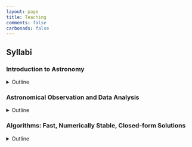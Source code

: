 ```yaml
---
layout: page
title: Teaching
comments: false
carbonads: false
---
```

## Syllabi

### Introduction to Astronomy

<details>
  <summary>Outline</summary>
 
  * **Overview: Historical Importance and Present-day Relevance**
  * **Thought Experiment: Using Astronomy Knowledge to Survive on a Deserted Island**
    * Celestial Navigation
    * Timekeeping
    * Harvesting Resources in Sync with Cycles and Seasons
  * **Electromagnetic Spectrum**
  * **Interaction of Light and Matter**
    * Light as a Wave and Particle
    * Reflection, Refraction, and Diffraction
    * Absorption and Emission
    * Scattering, Interference, and Polarization
  * **Mapping the Sky**
  * **The Sun**
    * Structure
      * [review: Fine structures in sunspots, 2004](https://www.annualreviews.org/doi/full/10.1146/annurev.astro.42.010803.115226)
    * Composition
      * [review: The chemical composition of the Sun](https://www.annualreviews.org/doi/full/10.1146/annurev.astro.46.060407.145222)
    * References
      * [review: Sun's variable radiation and its relevance for Earth, 1997](https://www.annualreviews.org/doi/full/10.1146/annurev.astro.35.1.33)
      * [review: Solar neutrino problem, 1995](https://www.annualreviews.org/doi/abs/10.1146/annurev.aa.33.090195.002331)
  * **Stars**
    * Color of Stars
    * Spectral Types
      * [review: New spectral types L & T](https://www.annualreviews.org/doi/full/10.1146/annurev.astro.42.053102.134017)
    * Formation and Evolution Models
      * [review: First stars, 2004](https://www.annualreviews.org/doi/full/10.1146/annurev.astro.42.053102.134034)
      * [grids using isochrones](https://github.com/timothydmorton/isochrones)
      * [review: Origin of binary stars, 2002](https://www.annualreviews.org/doi/full/10.1146/annurev.astro.40.060401.093810)
    * Stellar Atmosphere Models
      * [models in ARIADNE](github.com/jvines/astroARIADNE)
    * References
      * [article: Size of the Sun](https://ui.adsabs.harvard.edu/abs/2024arXiv240117105F/abstract) 
      * [review: Theory of star formation, 2007](https://www.annualreviews.org/doi/full/10.1146/annurev.astro.45.051806.110602)
      * [review: Star formation in molecular clouds](https://www.annualreviews.org/doi/full/10.1146/annurev.aa.25.090187.000323)
      * [review: Formation and early evolution of low-mass stars and brown dwarfs](https://www.annualreviews.org/doi/full/10.1146/annurev-astro-081811-125528)
      * [review: Observations of brown dwarfs, 2000](https://www.annualreviews.org/doi/full/10.1146/annurev.astro.38.1.485)
      * [review: Stellar pulsations across HR diagram, 1995](https://www.annualreviews.org/doi/abs/10.1146/annurev.aa.33.090195.000451)
      * [code: star formation simulation](https://sedssastrablog.wordpress.com/2021/10/04/star-formation-simulation-in-python/)
  * **Solar System: In-situ Observations**
    * Mars Curiosity and Perseverance Rovers
    * Juno Mission to Jupiter
    * Cassini Mission to Saturn
    * New Horizon Mission to Pluto
    * Voyager Space Probe Missions to Interstellar Space
    * References
      * [article: Solar system overview](https://science.nasa.gov/solar-system/) 
      * [review: Chaos in the solar system, 2001](https://www.annualreviews.org/doi/full/10.1146/annurev.astro.39.1.581)
      * [review: Kiuper belt, 1995](https://www.annualreviews.org/doi/abs/10.1146/annurev.aa.33.090195.001551)
  * **Earth: Looking Up and Looking Down**
    * Earth Observation: Copernicus Program
    * Living, Breathing World: [Google Earth timelapse](https://earthengine.google.com/timelapse/)
  * **Planets**
    * Structure: Core, Atmosphere
    * Formation: N-body using REBOUND
      * [book chapter: Giant planet formation, 2010](https://ui.adsabs.harvard.edu/abs/2010exop.book..319D/abstract)
      * [article: Theory of planet formation, 2010](https://ui.adsabs.harvard.edu/abs/2010arXiv1012.5281M/abstract)
      * [review: Planet formation, 1993](https://www.annualreviews.org/doi/abs/10.1146/annurev.aa.31.090193.001021)
      * [book: Astrophysics of planet formation, 2013](https://ui.adsabs.harvard.edu/abs/2013apf..book.....A/abstract)
      * [articles: Journal of geophysical research](https://phys.org/journals/journal-of-geophysical-research-planets/)
    * Evolution: Radius, Atmosphere, Orbit
      * [review: Protoplanetary diks and their evolution](https://www.annualreviews.org/doi/full/10.1146/annurev-astro-081710-102548)
  * **Exoplanets**
    * Detection
      * [book: Exoplanet handbook, 2018 (2nd ed.)](https://www.cambridge.org/core/books/exoplanet-handbook/750759E015FDCF469D141F0046198519)
      * [book: Handbook of exoplanets, 2018]([https://link.springer.com/referencework/10.1007/978-3-319-55333-7](http://www.kusastro.kyoto-u.ac.jp/~yamamoto/astro-ph/Handbook.html))
    * Statistics
      * [review: Exoplanet statistics, 2007](https://www.annualreviews.org/doi/full/10.1146/annurev.astro.45.051806.110529)
      * [review: Exoplanet statistics, 2021](https://www.annualreviews.org/doi/full/10.1146/annurev-astro-112420-020055)
      * [review: Occurrence and architecute of exoplanetary systems](https://www.annualreviews.org/doi/full/10.1146/annurev-astro-082214-122246)
    * Surprising Discoveries
      * [article: Planets that shouldn't exist](https://earthlyuniverse.com/10-planets-shouldnt-exist/)
      * [news articles](https://astrobiology.com/extrasolar-planets)
    * Astrobiology
      * [review: SETI, 2001](https://www.annualreviews.org/doi/full/10.1146/annurev.astro.39.1.511)
      * [review: The study of living universe, 2005](https://www.annualreviews.org/doi/full/10.1146/annurev.astro.43.051804.102202)
      * [review: Evolution of a habitable planet, 2003](https://www.annualreviews.org/doi/full/10.1146/annurev.astro.41.071601.170049)
  * **Supernovae, Black Holes, Neutron Stars, White Dwarfs, Pulsars, Magnetars, AGNs, GRBs, FRBs, and Gravitational Waves**
    * [review: Most luminous supernovae](https://www.annualreviews.org/doi/full/10.1146/annurev-astro-081817-051819)
    * [review: Coevolution of galaxies and supermassive black holes](https://www.annualreviews.org/doi/full/10.1146/annurev-astro-081913-035722)
    * [review: Masses, radii, and the equation of state of neutron stars](https://www.annualreviews.org/doi/full/10.1146/annurev-astro-081915-023322)
    * [review: Neutron star merger](https://www.annualreviews.org/doi/full/10.1146/annurev-astro-112420-030742)
    * [review: Cool white dwarfs, 2003](https://www.annualreviews.org/doi/full/10.1146/annurev.astro.41.081401.155117)
    * [review: Unified model of Active Galactic Nuclei](https://www.annualreviews.org/doi/full/10.1146/annurev-astro-082214-122302)
    * [review: Fast Radio Burts: extragalactic enigma](https://www.annualreviews.org/doi/full/10.1146/annurev-astro-091918-104501)
    * [review: Gamma-Ray Burts afterglows, 2000](https://www.annualreviews.org/doi/full/10.1146/annurev.astro.38.1.379)
    * [review: Mergers and gravitational waves](https://www.annualreviews.org/doi/full/10.1146/annurev-astro-081913-040031)
  * **Milky Way**
  * **Galaxy: Structure, Formation, and Evolution**
    * [Simulations using galpy](https://www.galpy.org)
    * [review: The first galaxies](https://www.annualreviews.org/doi/full/10.1146/annurev-astro-081710-102608)
    * [revew: Spirals in galaxies](https://www.annualreviews.org/doi/full/10.1146/annurev-astro-052920-104505)
    * [review: Theoretical challenges in galaxy formation](https://www.annualreviews.org/doi/full/10.1146/annurev-astro-081913-040019)
    * [review: Galaxies in the first billion years after the big bang](https://www.annualreviews.org/doi/full/10.1146/annurev-astro-081915-023417)
    * [review: Strong lensing by galaxies](https://www.annualreviews.org/doi/full/10.1146/annurev-astro-081309-130924)
  * **Cosmology**
    * Structure: Flat, Curved, Open, or Closed?
    * Composition: Matter, Dark Matter, Dark Energy
      * [review: Dark matter searchers](https://www.annualreviews.org/doi/full/10.1146/annurev-astro-081710-102528)
      * [review: Dark energy and the accelerating universe](https://www.annualreviews.org/doi/full/10.1146/annurev.astro.46.060407.145243)
      * [review: Cosmological tests of gravity](https://www.annualreviews.org/doi/full/10.1146/annurev-astro-091918-104423)
    * Formation: Cosmic Microwave Radiation and the Big Bang
    * Evolution: Hubble's Experiment and the Expanding Universe
      * [review: The Hubble constant](https://www.annualreviews.org/doi/full/10.1146/annurev-astro-082708-101829)
      * [review: Seeing Cosmology](https://www.annualreviews.org/doi/full/10.1146/annurev-astro-081811-125526)
  
  References
  
  * [lecture series: Cosmic origins of elements](https://www.youtube.com/playlist?list=PLUl4u3cNGP62In5JXH39ct5JtXja3VGJJ)
  * [Jason Kendall's Intro to Astronomy course](https://www.youtube.com/playlist?list=PLyu4Fovbph6fl0UGSo3aLqHCmBIYkiqzq)
  * [animations](https://zingale.github.io/astro_animations/)
</details>
  
### Astronomical Observation and Data Analysis

<details>
  <summary>Outline</summary>
 
 * **Atmospheric Windows: In which wavelengths best to observe what target?**
   * Blackbody Radiation
   * Earth's Atmosphere
 * **Science Goals: What and Why to observe**
 * **Planning: How to observe the target**
   * Ground-based and Space-based Observations
   * Observing Constraints
     * Where is it? Coordinates
     * Is it observable tonight? Rising and Setting Times
     * North and South Hemisphere
     * Weather: Cloud, Humidity, Turbulence
     * Moon
     * Satellites Trails
   * Signal-to-Noise
     * Exposure Time
     * Filters
 * **Engineering: Science vs Cost**
   * Telescope Design and Operation
     * Tracking and Auto-guiding
   * Instrumentation
     * From Analog to Digital: Photographic Plates and CCD
     * Pixel Sensitivity
     * Pixel Scale
     * Field-of-View
     * Total Telescope-Instrument Throughput
 * **Data Reduction with Astropy**
   * Dark Current: Dark Frame Subtraction
   * Flat Field: Flat Frame Division
   * Background Subtraction
   * Bad/Hot Pixels
   * Image alignment/[registration](https://github.com/keflavich/image_registration)
   * Open [datasets](https://github.com/jonathansick/awesome-astronomy?tab=readme-ov-file#datasets)
 * **Plate-solving with Astrometry.net**
 * **World Coordinate System (WCS)**
 * **Photometry** with Photutils
   * Aperture Photometry
     * Optimizing Aperture Size and Shape
   * PSF Photometry
   * Treatment of Outliers
     * Weather: Cloud, Humidity, Turbulence
     * Everything Else Unaccounted for (Systematics)
     * Saturation
     * Cosmic Rays
 * **Barycentric Time Correction (MJD to BJD Conversion)**
   * Light Travel Time Delay
 * **Transit Modeling**
   * Basic Model
     * Pytransit
     * Starry
   * Parameterization
     * Transforms
     * Quadratic Limb Darkening: u1, u2 -> q1, q2 (Kipping+2016)
     * Impact Parameter and Rp/Rs (Espinosa+2018)
     * Stellar Density
 * **Period Search, Periodogram**
   * BLS
   * TLS
   * (Generalized) Lomb-Scargle
 * **Spectroscopy** using specutils
   * Cross-correlation
 * **RV Modeling**
   * Basic Model
   * Parameterization
 * **Joint RV+Transit Modeling**
 
 References
 
 * [lab demo: Optics](https://www.youtube.com/playlist?list=PL4E7FAAD67B171EBC)
 * [lecture series: Astronomical Techniques by Chris Mihos](http://burro.case.edu/Academics/Astr306/)
 * [database: NASA exoplanet archive](https://exoplanetarchive.ipac.caltech.edu/)
 * [book: Experimental astrophysics](https://iopscience.iop.org/book/mono/978-0-7503-3119-7.pdf)
 * [review: Reference frames in Astronomy, 1999](https://www.annualreviews.org/doi/full/10.1146/annurev.astro.37.1.97)
 * [Astropy's CCD guide](https://www.astropy.org/ccd-reduction-and-photometry-guide/v/dev/notebooks/00-00-Preface.html)
 * [Jason Kendall's course](https://youtube.com/playlist?list=PLyu4Fovbph6cKjOO7vj97V7J6_2PA2FY-&si=DHze01nTDk-rMfHU)
 * [Growth Astronomy School](https://www.youtube.com/playlist?list=PLuTcC-SLS5wofH1ET2ThCR4gsbHpJ-D_c)
 * [review: Standard photometric systems](https://www.annualreviews.org/doi/full/10.1146/annurev.astro.41.082801.100251)
 * [review: Digital image reconstruction](https://www.annualreviews.org/doi/full/10.1146/annurev.astro.43.112904.104850)
 * [book: Numerical Python in A&A, Springer](https://www.google.co.jp/books/edition/Numerical_Python_in_Astronomy_and_Astrop/D4k4EAAAQBAJ?hl)
 * [lecture series: Introduction to Computer Science & Programming with Python](https://www.youtube.com/playlist?list=PLUl4u3cNGP63WbdFxL8giv4yhgdMGaZNA) 
 </details>
  
### Algorithms: Fast, Numerically Stable, Closed-form Solutions

<details>
  <summary>Outline</summary>
 
  * **Python Basics**
  * **Version Control with Git and GitHub**
  * **Reproducible research with [`showyourwork`](https://show-your.work/en/latest/)**
  * **Probability Distributions**
    * [book: astroML](https://www.astroml.org/astroML-notebooks/chapter3/astroml_chapter3_Descriptive_Statistics.html)
  * **Sympy: Analytic**
  * **Bayesian vs Frequentist Statistics**
  * **Fitting Models to Data**
    * Linear Algebra
    * Maximum Likelihood
  * **Optimization**
    * Gradient-free, scipy.optimize.solve
    * Autodiff using [jax](https://jax.exoplanet.codes/en/latest/tutorials/autodiff/)
  * **Monte Carlo Methods**
    * Propagation of Uncertainties
  * **Sampling**
    * MCMC
    * Nested Sampling
    * Convergence Tests
  * **Reporting Results**
    * Posteriors vs Point Estimates
    * Percentiles
  * **Visualization**
    * Corner Plot
    * Posteriors
  * **Mixture Models**
  * **Gaussian Process Regression**
    * [review: GP regression for astronomical time-series](https://github.com/dfm/araa-gps/tree/main)
    * [tinygp](https://tinygp.readthedocs.io/en/stable/tutorials/intro.html)
  * **Hierarchical Modeling**
  * **Machine Learning**
  
  References
  
  * [lecture series: Statistics & Machine Learning in Astronomy](https://www.youtube.com/playlist?list=PLo4wAAMJnA1wDQ2ZmTJCaBYdrXqBWUwT5)
  * [lecture series: Fundamentals of statistics](https://www.youtube.com/playlist?list=PLUl4u3cNGP61ATaGTFcSp7bhogloD2wHP)
  * [lecture series: Introduction to probability](https://www.youtube.com/playlist?list=PLUl4u3cNGP60hI9ATjSFgLZpbNJ7myAg6)
  * [lecture series: Stochastic processes](https://www.youtube.com/playlist?list=PLbMVogVj5nJQo8D9D-D6lMqh4FJbPeE_f)
  * [lecture notes: Astrostatistics](https://github.com/dgerosa/astrostatistics_bicocca_2024)
  * [review: MCMC methods for Bayesian data analysis in Astronomy](https://www.annualreviews.org/doi/full/10.1146/annurev-astro-082214-122339)  
  * [lecture series: Metaprogramming](https://www.youtube.com/playlist?list=PLyzOVJj3bHQuloKGG59rS43e29ro7I57J)
  * [lecture series: Mathematical methods](https://www.youtube.com/playlist?list=PL4KQU9aLBWgIKYhsebzc-OorDCj_islzp)
  
  ### Miscellaneous readings
  
  * [Astronomical reach of fundamental physics by Burrows & Ostriker](https://www.pnas.org/doi/full/10.1073/pnas.1318003111)
  * [What made Apollo a success by George Low](https://ntrs.nasa.gov/api/citations/19720005243/downloads/19720005243.pdf)
  
  ## General references
  
  * [lecture notes by Mitch Richmond](http://spiff.rit.edu/classes/)
  * [lecture series by Richard Wolfson](https://www.youtube.com/playlist?list=PLjBulz4rXhBqVCbXn1_kmctiJ_WM-fjcP)
  * [Science Talks @ Google](https://www.youtube.com/playlist?list=PLGGpadyh0wS4PYU_a49xcnKG_BRoKrXRf)
  * [Annual review of A&A](https://www.annualreviews.org/journal/astro)
  * [Publications of the Astronomical Society of the Pacific](https://iopscience.iop.org/journal/1538-3873)
  * [review: Best practices in Astronomy education](https://www.annualreviews.org/doi/full/10.1146/annurev-astro-032620-021943)
  * [book: Astronomy education](https://iopscience.iop.org/book/edit/978-0-7503-1719-1)
  
  ## Tools
  
  * [stellarium](https://stellarium.org/)
  * [Aladin lite](https://aladin.cds.unistra.fr/AladinLite/)
  * [Universe sandbox](https://universesandbox.com/)
  * [Gaia sky](https://zah.uni-heidelberg.de/gaia/outreach/gaiasky)
  * [Google sky, Moon, Mars](https://www.google.com/sky/)
  * [wolfram alpha](https://www.wolframalpha.com/examples/science-and-technology/physics/astrophysics)
</details>
